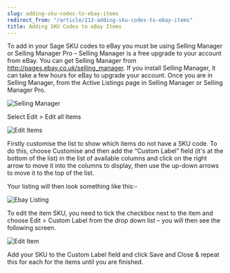 ```yaml
---
slug: adding-sku-codes-to-ebay-items
redirect_from: "/article/213-adding-sku-codes-to-ebay-items"
title: Adding SKU Codes to eBay Items
---
```

To add in your Sage SKU codes to eBay you must be using Selling Manager or Selling Manager Pro – Selling Manager is a free upgrade to your account from eBay. You can get Selling Manager from http://pages.ebay.co.uk/selling_manager. If you install Selling Manager, it can take a few hours for eBay to upgrade your account. Once you are in Selling Manager, from the Active Listings page in Selling Manager or Selling Manager Pro.

![Selling Manager](http://www.zynk.com/images/zynk_integrations_ebay_selling_manager.png)

Select Edit > Edit all Items

![Edit Items](http://www.zynk.com/images/zynk_integrations_ebay_edit_items.png)

Firstly customise the list to show which items do not have a SKU code. To do this, choose Customise and then add the “Custom Label” field (it's at the bottom of the list) in the list of available columns and click on the right arrow to move it into the columns to display, then use the up-down arrows to move it to the top of the list.

Your listing will then look something like this:-

![Ebay Listing](http://www.zynk.com/images/zynk_integrations_ebay_listings.png)

To edit the item SKU, you need to tick the checkbox next to the item and choose Edit > Custom Label from the drop down list – you will then see the following screen.

![Edit Item](http://www.zynk.com/images/zynk_integrations_ebay_edit_item.png)

Add your SKU to the Custom Label field and click Save and Close & repeat this for each for the items until you are finished.